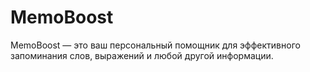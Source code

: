 # MemoBoost
MemoBoost — это ваш персональный помощник для эффективного запоминания слов, выражений и любой другой информации.
